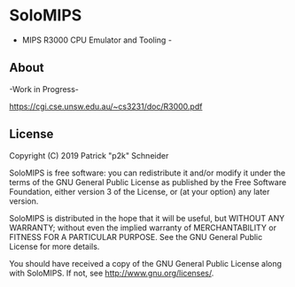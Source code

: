 
SoloMIPS
========

- MIPS R3000 CPU Emulator and Tooling -

About
-----

-Work in Progress-


https://cgi.cse.unsw.edu.au/~cs3231/doc/R3000.pdf

License
-------

Copyright (C) 2019  Patrick "p2k" Schneider

SoloMIPS is free software: you can redistribute it and/or modify
it under the terms of the GNU General Public License as published by
the Free Software Foundation, either version 3 of the License, or
(at your option) any later version.

SoloMIPS is distributed in the hope that it will be useful,
but WITHOUT ANY WARRANTY; without even the implied warranty of
MERCHANTABILITY or FITNESS FOR A PARTICULAR PURPOSE.  See the
GNU General Public License for more details.

You should have received a copy of the GNU General Public License
along with SoloMIPS.  If not, see <http://www.gnu.org/licenses/>.
